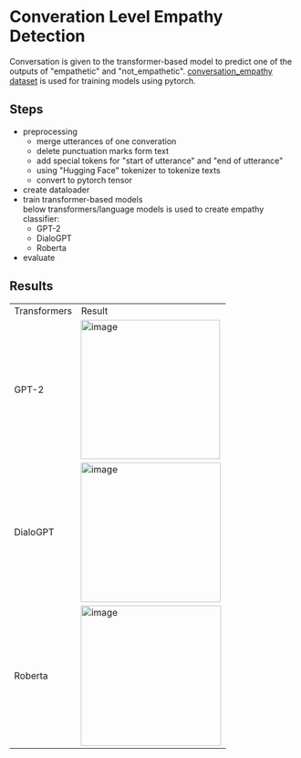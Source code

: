 # Converation Level Empathy Detection
Conversation is given to the transformer-based model to predict one of the outputs of "empathetic" and "not_empathetic". [conversation_empathy dataset](https://github.com/zolfaShefreie/Empathy_Detection/tree/main/datasets/conversation_empathy) is used for training models using pytorch.

## Steps
- preprocessing </br>
  - merge utterances of one converation
  - delete punctuation marks form text
  - add special tokens for "start of utterance" and "end of utterance"
  - using "Hugging Face" tokenizer to tokenize texts
  - convert to pytorch tensor
- create dataloader
- train transformer-based models</br>
below transformers/language models is used to create empathy classifier:
  - GPT-2
  - DialoGPT
  - Roberta
- evaluate

## Results
<table>
  <tr>
     <td>
      Transformers
    </td>
    <td>
      Result
    </td>
  </tr>
  <tr>
    <td>
      GPT-2
    </td>
    <td>
      <img width="244" alt="image" src="https://user-images.githubusercontent.com/44172962/236611349-90cf8e91-7a41-4fb0-99f6-2f7d08e960d5.png">
    </td>
  </tr>
    <tr>
    <td>
      DialoGPT
    </td>
    <td>
      <img width="245" alt="image" src="https://user-images.githubusercontent.com/44172962/236611411-169628a7-149a-4d98-b4e7-4aed9eb822a9.png">
    </td>
  </tr>
    <tr>
    <td>
      Roberta
    </td>
    <td>
      <img width="246" alt="image" src="https://user-images.githubusercontent.com/44172962/236611439-53654e64-5042-45e7-8b3b-1e20b0e67ad5.png">
    </td>
  </tr>
</table>
